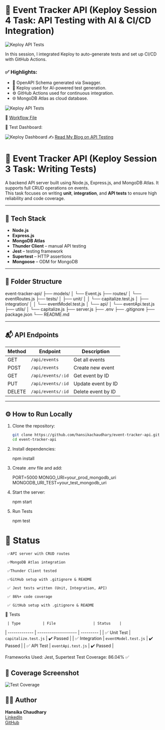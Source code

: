 # 📌 Event Tracker API (Keploy Session 4 Task: API Testing with AI & CI/CD Integration)

![Keploy API Tests](https://github.com/hansikachaudhary/event-tracker-api/actions/workflows/keploy.yml/badge.svg)

In this session, I integrated Keploy to auto-generate tests and set up CI/CD with GitHub Actions.

### ✅ Highlights:
- 📄 OpenAPI Schema generated via Swagger.
- 🤖 Keploy used for AI-powered test generation.
- ⚙️ GitHub Actions used for continuous integration.
- 🌐 MongoDB Atlas as cloud database.

![Keploy API Tests](https://github.com/hansikachaudhary/event-tracker-api/actions/workflows/keploy.yml/badge.svg)

🔗 [Workflow File](https://github.com/hansikachaudhary/event-tracker-api/blob/main/.github/workflows/keploy.yml)

📸 Test Dashboard:

![Keploy Dashboard](./keploy-report.png.jpg)
✍️ [Read My Blog on API Testing](https://app.keploy.io/api-testing/test-suites?appId=5e86b901-c3fb-414c-baed-79dc4515a2fb)




# 📌 Event Tracker API (Keploy Session 3 Task: Writing Tests)




A backend API server built using Node.js, Express.js, and MongoDB Atlas. It supports full CRUD operations on events.  
This task focuses on writing **unit**, **integration**, and **API tests** to ensure high reliability and code coverage.

---

## 🔧 Tech Stack

- **Node.js**
- **Express.js**
- **MongoDB Atlas**
- **Thunder Client** – manual API testing
- **Jest** – testing framework
- **Supertest** – HTTP assertions
- **Mongoose** – ODM for MongoDB

---



## 📁 Folder Structure

event-tracker-api/
├── models/
│ └── Event.js
├── routes/
│ └── eventRoutes.js
├── tests/
│ ├── unit/
│ │ └── capitalize.test.js
│ ├── integration/
│ │ └── eventModel.test.js
│ └── api/
│ └── eventApi.test.js
├── utils/
│ └── capitalize.js
├── server.js
├── .env
├── .gitignore
├── package.json
└── README.md


---

## 📬 API Endpoints

| Method | Endpoint           | Description         |
|--------|--------------------|---------------------|
| GET    | `/api/events`      | Get all events      |
| POST   | `/api/events`      | Create new event    |
| GET    | `/api/events/:id`  | Get event by ID     |
| PUT    | `/api/events/:id`  | Update event by ID  |
| DELETE | `/api/events/:id`  | Delete event by ID  |

---

## ⚙️ How to Run Locally

1. Clone the repository:
   ```bash
   git clone https://github.com/hansikachaudhary/event-tracker-api.git
   cd event-tracker-api
2. Install dependencies:
   
   npm install
   
3.  Create .env file and add:

    PORT=5000
    MONGO_URI=your_prod_mongodb_uri
    MONGODB_URI_TEST=your_test_mongodb_uri

   
4.   Start the server:
   
       npm start

5.   Run Tests
    
     npm test



   
# 📌 Status
     ✅API server with CRUD routes

     ✅MongoDB Atlas integration

     ✅Thunder Client tested

     ✅GitHub setup with .gitignore & README

     ✅ Jest tests written (Unit, Integration, API)  

     ✅ 86%+ code coverage 

     ✅ GitHub setup with .gitignore & README  


🧪 Tests

     | Type          | File                 | Status    |
| ------------- | -------------------- | --------- |
| ✅ Unit Test   | `capitalize.test.js` | ✔️ Passed |
| ✅ Integration | `eventModel.test.js` | ✔️ Passed |
| ✅ API Test    | `eventApi.test.js`   | ✔️ Passed |


Frameworks Used: Jest, Supertest
Test Coverage: 86.04% ✅

## 📸 Coverage Screenshot

![Test Coverage](./coverage.png.jpg)

## 👩‍💻 Author
  
**Hansika Chaudhary**  
[LinkedIn](https://www.linkedin.com/in/hansika-chaudhary-243164253/)  
[GitHub](hansikachaudhary)

   

